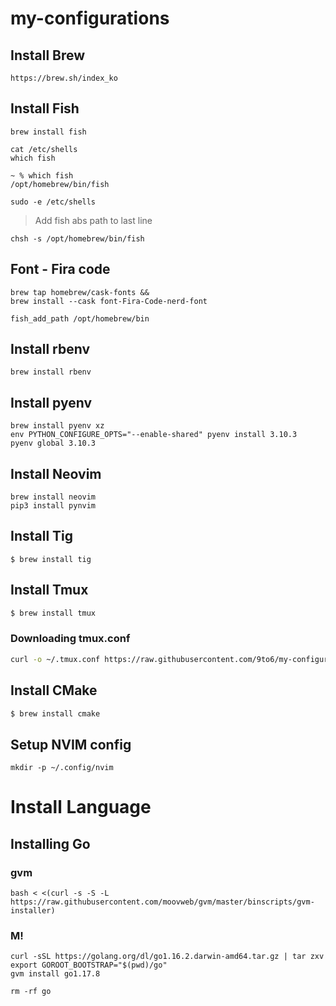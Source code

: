 # my-configurations

## Install Brew
```
https://brew.sh/index_ko
```

## Install Fish

```shell
brew install fish
```

```shell
cat /etc/shells
which fish

~ % which fish
/opt/homebrew/bin/fish

sudo -e /etc/shells
```
> Add fish abs path to last line

```shell
chsh -s /opt/homebrew/bin/fish
```

## Font - Fira code

```
brew tap homebrew/cask-fonts &&
brew install --cask font-Fira-Code-nerd-font
```

```shell
fish_add_path /opt/homebrew/bin
```

## Install rbenv
```
brew install rbenv
```

## Install pyenv

```
brew install pyenv xz
env PYTHON_CONFIGURE_OPTS="--enable-shared" pyenv install 3.10.3
pyenv global 3.10.3
```

## Install Neovim
```shell
brew install neovim
pip3 install pynvim
```

## Install Tig
```$ brew install tig```

## Install Tmux
```sh
$ brew install tmux
```

### Downloading tmux.conf
```sh
curl -o ~/.tmux.conf https://raw.githubusercontent.com/9to6/my-configurations/master/tmux.conf.mac
```

## Install CMake
```sh
$ brew install cmake
```

## Setup NVIM config

```
mkdir -p ~/.config/nvim
```

# Install Language

## Installing Go

### gvm
```
bash < <(curl -s -S -L https://raw.githubusercontent.com/moovweb/gvm/master/binscripts/gvm-installer)
```

### M!
```
curl -sSL https://golang.org/dl/go1.16.2.darwin-amd64.tar.gz | tar zxv
export GOROOT_BOOTSTRAP="$(pwd)/go"
gvm install go1.17.8

rm -rf go
```
